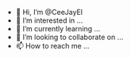 - 👋 Hi, I’m @CeeJayEl
- 👀 I’m interested in ...
- 🌱 I’m currently learning ...
- 💞️ I’m looking to collaborate on ...
- 📫 How to reach me ...

<!---
CeeJayEl/CeeJayEl is a ✨ special ✨ repository because its `README.md` (this file) appears on your GitHub profile.
You can click the Preview link to take a look at your changes.
--->
